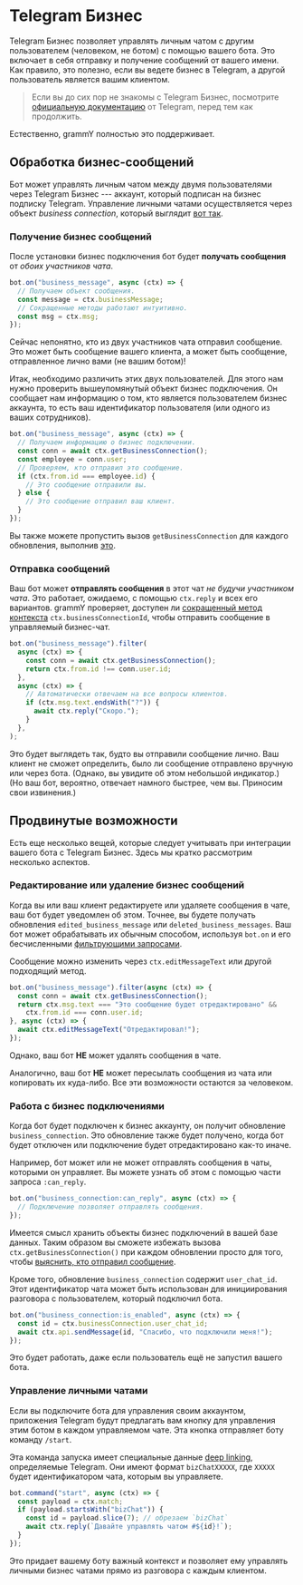 # Telegram Бизнес

Telegram Бизнес позволяет управлять личным чатом с другим пользователем
(человеком, не ботом) с помощью вашего бота. Это включает в себя отправку и получение сообщений
от вашего имени. Как правило, это полезно, если вы ведете бизнес в Telegram, а
другой пользователь является вашим клиентом.

> Если вы до сих пор не знакомы с Telegram Бизнес, посмотрите
> [официальную документацию](https://core.telegram.org/bots#manage-your-business)
> от Telegram, перед тем как продолжить.

Естественно, grammY полностью это поддерживает.

## Обработка бизнес-сообщений

Бот может управлять личным чатом между двумя пользователями через Telegram
Бизнес --- аккаунт, который подписан на бизнес подписку Telegram. Управление
личными чатами осуществляется через объект _business connection_, который
выглядит [вот так](/ref/types/businessconnection).

### Получение бизнес сообщений

После установки бизнес подключения бот будет **получать сообщения** от _обоих
участников чата_.

```ts
bot.on("business_message", async (ctx) => {
  // Получаем объект сообщения.
  const message = ctx.businessMessage;
  // Сокращенные методы работают интуитивно.
  const msg = ctx.msg;
});
```

Сейчас непонятно, кто из двух участников чата отправил сообщение. Это может быть
сообщение вашего клиента, а может быть сообщение, отправленное лично вами (не
вашим ботом)!

Итак, необходимо различить этих двух пользователей. Для этого нам нужно проверить
вышеупомянутый объект бизнес подключения. Он сообщает нам информацию о том, кто является
пользователем бизнес аккаунта, то есть ваш идентификатор пользователя
(или одного из ваших сотрудников).

```ts
bot.on("business_message", async (ctx) => {
  // Получаем информацию о бизнес подключении.
  const conn = await ctx.getBusinessConnection();
  const employee = conn.user;
  // Проверяем, кто отправил это сообщение.
  if (ctx.from.id === employee.id) {
    // Это сообщение отправили вы.
  } else {
    // Это сообщение отправил ваш клиент.
  }
});
```

Вы также можете пропустить вызов `getBusinessConnection` для каждого обновления,
выполнив [это](#работа-с-бизнес-подключениями).

### Отправка сообщений

Ваш бот может **отправлять сообщения** в этот чат _не будучи участником чата_.
Это работает, ожидаемо, с помощью `ctx.reply` и всех его вариантов.
grammY проверяет, доступен ли
[сокращенный метод контекста](../guide/context#краткая-запись)
`ctx.businessConnectionId`, чтобы отправить сообщение в управляемый бизнес-чат.

```ts
bot.on("business_message").filter(
  async (ctx) => {
    const conn = await ctx.getBusinessConnection();
    return ctx.from.id !== conn.user.id;
  },
  async (ctx) => {
    // Автоматически отвечаем на все вопросы клиентов.
    if (ctx.msg.text.endsWith("?")) {
      await ctx.reply("Скоро.");
    }
  },
);
```

Это будет выглядеть так, будто вы отправили сообщение лично. Ваш клиент не
сможет определить, было ли сообщение отправлено вручную или через бота. (Однако,
вы увидите об этом небольшой индикатор.) (Но ваш бот, вероятно, отвечает
намного быстрее, чем вы. Приносим свои извинения.)

## Продвинутые возможности

Есть еще несколько вещей, которые следует учитывать при интеграции вашего бота с
Telegram Бизнес. Здесь мы кратко рассмотрим несколько аспектов.

### Редактирование или удаление бизнес сообщений

Когда вы или ваш клиент редактируете или удаляете сообщения в чате, ваш бот
будет уведомлен об этом. Точнее, вы будете получать обновления
`edited_business_message` или `deleted_business_messages`. Ваш бот может
обрабатывать их обычным способом, используя `bot.on` и его бесчисленными
[фильтрующими запросами](../guide/filter-queries).

Сообщение можно изменить через `ctx.editMessageText` или другой подходящий метод.

```ts
bot.on("business_message").filter(async (ctx) => {
  const conn = await ctx.getBusinessConnection();
  return ctx.msg.text === "Это сообщение будет отредактировано" &&
    ctx.from.id === conn.user.id;
}, async (ctx) => {
  await ctx.editMessageText("Отредактировал!");
});
```

Однако, ваш бот **НЕ** может удалять сообщения в чате.

Аналогично, ваш бот **НЕ** может пересылать сообщения из чата или копировать их
куда-либо. Все эти возможности остаются за человеком.

### Работа с бизнес подключениями

Когда бот будет подключен к бизнес аккаунту, он получит обновление
`business_connection`. Это обновление также будет получено, когда бот будет
отключен или подключение будет отредактировано как-то иначе.

Например, бот может или не может отправлять сообщения в чаты, которыми он
управляет. Вы можете узнать об этом с помощью части запроса `:can_reply`.

```ts
bot.on("business_connection:can_reply", async (ctx) => {
  // Подключение позволяет отправлять сообщения.
});
```

Имеется смысл хранить объекты бизнес подключений в вашей базе данных. Таким образом вы
сможете избежать вызова `ctx.getBusinessConnection()` при каждом обновлении
просто для того, чтобы
[выяснить, кто отправил сообщение](#получение-бизнес-сообщении).

Кроме того, обновление `business_connection` содержит `user_chat_id`. Этот
идентификатор чата может быть использован для инициирования разговора с
пользователем, который подключил бота.

```ts
bot.on("business_connection:is_enabled", async (ctx) => {
  const id = ctx.businessConnection.user_chat_id;
  await ctx.api.sendMessage(id, "Спасибо, что подключили меня!");
});
```

Это будет работать, даже если пользователь ещё не запустил вашего бота.

### Управление личными чатами

Если вы подключите бота для управления своим аккаунтом, приложения Telegram
будут предлагать вам кнопку для управления этим ботом в каждом управляемом чате.
Эта кнопка отправляет боту команду `/start`.

Эта команда запуска имеет специальные данные
[deep linking](../guide/commands#поддержка-deep-linking), определяемые Telegram.
Они имеют формат `bizChatXXXXX`, где `XXXXX` будет идентификатором чата, которым
вы управляете.

```ts
bot.command("start", async (ctx) => {
  const payload = ctx.match;
  if (payload.startsWith("bizChat")) {
    const id = payload.slice(7); // обрезаем `bizChat`
    await ctx.reply(`Давайте управлять чатом #${id}!`);
  }
});
```

Это придает вашему боту важный контекст и позволяет ему управлять
личными бизнес чатами прямо из разговора с каждым клиентом.
